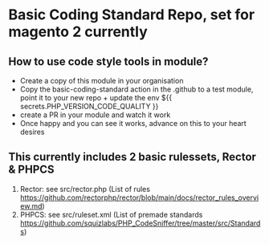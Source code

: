 # Basic Coding Standard Repo, set for magento 2 currently

## How to use code style tools in module?

- Create a copy of this module in your organisation
- Copy the basic-coding-standard action in the .github to a test module, point it to your new repo + update the env ${{ secrets.PHP_VERSION_CODE_QUALITY }}
- create a PR in your module and watch it work
- Once happy and you can see it works, advance on this to your heart desires

## This currently includes 2 basic rulessets, Rector & PHPCS

1. Rector: see src/rector.php  (List of rules https://github.com/rectorphp/rector/blob/main/docs/rector_rules_overview.md)
2. PHPCS: see src/ruleset.xml (List of premade standards https://github.com/squizlabs/PHP_CodeSniffer/tree/master/src/Standards)
